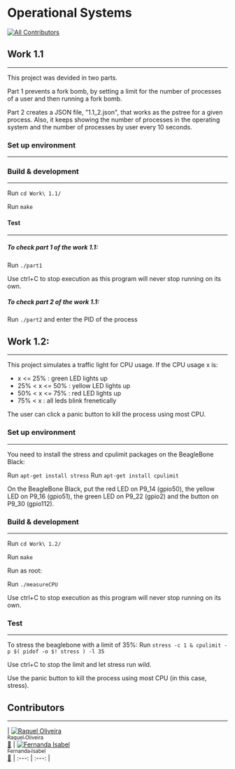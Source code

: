 # Operational Systems
[![All Contributors](https://img.shields.io/badge/all_contributors-2-orange.svg?style=flat-square)](#contributors)

## Work 1.1 
---

This project was devided in two parts. 

Part 1 prevents a fork bomb, by setting a limit for the number of processes of a user and then running a fork bomb.

Part 2 creates a JSON file, "1.1_2.json", that works as the pstree for a given process. Also, it keeps showing the number of processes in the operating system and the number of processes by user every 10 seconds.

### Set up environment
--- 

### Build & development 
---

Run `cd Work\ 1.1/`

Run `make`

#### Test
---

##### To check part 1 of the work 1.1:

Run `./part1`

Use ctrl+C to stop execution as this program will never stop running on its own.

##### To check part 2 of the work 1.1:

Run `./part2` and enter the PID of the process

## Work 1.2:
---

This project simulates a traffic light for CPU usage. If the CPU usage x is:
- x <= 25% : green LED lights up
- 25% < x <= 50% : yellow LED lights up
- 50% < x <= 75% : red LED lights up
- 75% < x : all leds blink frenetically

The user can click a panic button to kill the process using most CPU.

### Set up environment
--- 
You need to install the stress and cpulimit packages on the BeagleBone Black:

Run `apt-get install stress`
Run `apt-get install cpulimit`

On the BeagleBone Black, put the red LED on P9_14 (gpio50), the yellow LED on P9_16 (gpio51), the green LED on P9_22 (gpio2) and the button on P9_30 (gpio112).

### Build & development 
---
Run `cd Work\ 1.2/`

Run `make`

Run as root:

Run `./measureCPU`

Use ctrl+C to stop execution as this program will never stop running on its own.

### Test
---

To stress the beaglebone with a limit of 35%:
Run `stress -c 1 & cpulimit -p $( pidof -o $! stress ) -l 35`

Use ctrl+C to stop the limit and let stress run wild.

Use the panic button to kill the process using most CPU (in this case, stress).
 
## Contributors ##
---

| [![Raquel Oliveira](https://avatars.githubusercontent.com/raquel-oliveira?s=100)<br /><sub> Raquel Oliveira</sub>](http://raquel-oliveira.github.io)<br />[👀](https://github.com/raquel-oliveira/operational-systems/commits?author=raquel-oliveira) 
| [![Fernanda Isabel](https://avatars.githubusercontent.com/feisabel?s=100)<br /><sub>Fernanda Isabel</sub>](https://github.com/feisabel)<br />[👀](https://github.com/raquel-oliveira/operational-systems/commits?author=feisabel)
| :---: | :---: |
